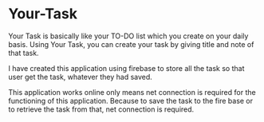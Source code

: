 # Your-Task
Your Task is basically like your TO-DO list which you create on your daily basis. Using Your Task, you can create your task by giving title and note of that task.

I have created this application using firebase to store all the task so that user get the task, whatever they had saved.

This application works online only means net connection is required for the functioning of this application. Because to save the task to the fire base or to retrieve the task from that, net connection is required.
